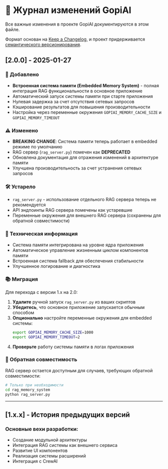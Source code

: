 # 📝 Журнал изменений GopiAI

Все важные изменения в проекте GopiAI документируются в этом файле.

Формат основан на [Keep a Changelog](https://keepachangelog.com/ru/1.0.0/),
и проект придерживается [семантического версионирования](https://semver.org/lang/ru/).

## [2.0.0] - 2025-01-27

### 🚀 Добавлено
- **Встроенная система памяти (Embedded Memory System)** - полная интеграция RAG функциональности в основное приложение
- Автоматический запуск системы памяти при старте приложения
- Нулевая задержка за счет отсутствия сетевых запросов
- Кэширование результатов для повышения производительности
- Настройка через переменные окружения `GOPIAI_MEMORY_CACHE_SIZE` и `GOPIAI_MEMORY_TIMEOUT`

### ⚠️ Изменено
- **BREAKING CHANGE**: Система памяти теперь работает в embedded режиме по умолчанию
- RAG сервер (`rag_server.py`) помечен как **DEPRECATED**
- Обновлена документация для отражения изменений в архитектуре памяти
- Улучшена производительность за счет устранения сетевых запросов

### 🛠 Устарело
- `rag_server.py` - использование отдельного RAG сервера теперь не рекомендуется
- API эндпоинты RAG сервера помечены как устаревшие
- Переменные окружения для внешнего RAG сервера (сохранены для обратной совместимости)

### 🔧 Техническая информация
- Система памяти интегрирована на уровне ядра приложения
- Автоматическое управление жизненным циклом компонентов памяти
- Встроенная система fallback для обеспечения стабильности
- Улучшенное логирование и диагностика

### 📚 Миграция

Для перехода с версии 1.x на 2.0:

1. **Удалите** ручной запуск `rag_server.py` из ваших скриптов
2. **Убедитесь**, что основное приложение запускается обычным способом
3. **Опционально** настройте переменные окружения для embedded системы:
   ```bash
   export GOPIAI_MEMORY_CACHE_SIZE=1000
   export GOPIAI_MEMORY_TIMEOUT=2
   ```
4. **Проверьте** работу системы памяти в логах приложения

### 🔗 Обратная совместимость

RAG сервер остается доступным для случаев, требующих обратной совместимости:
```bash
# Только при необходимости
cd rag_memory_system
python rag_server.py
```

---

## [1.x.x] - История предыдущих версий

### Основные вехи разработки:
- Создание модульной архитектуры
- Интеграция RAG системы как внешнего сервиса
- Развитие UI компонентов
- Реализация системы расширений
- Интеграция с CrewAI
